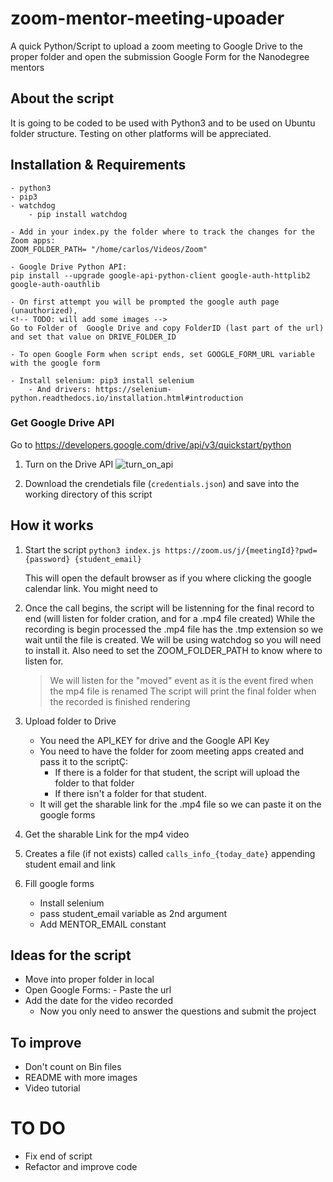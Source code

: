 # zoom-mentor-meeting-upoader

A quick Python/Script to upload a zoom meeting to Google Drive to the proper folder and open the submission Google Form for the Nanodegree mentors

## About the script

It is going to be coded to be used with Python3 and to be used on Ubuntu folder structure.
Testing on other platforms will be appreciated.

## Installation & Requirements

    - python3
    - pip3
    - watchdog
        - pip install watchdog

    - Add in your index.py the folder where to track the changes for the Zoom apps:
    ZOOM_FOLDER_PATH= "/home/carlos/Videos/Zoom"

    - Google Drive Python API:
    pip install --upgrade google-api-python-client google-auth-httplib2 google-auth-oauthlib

    - On first attempt you will be prompted the google auth page (unauthorized),
    <!-- TODO: will add some images -->
    Go to Folder of  Google Drive and copy FolderID (last part of the url) and set that value on DRIVE_FOLDER_ID

    - To open Google Form when script ends, set GOOGLE_FORM_URL variable with the google form

    - Install selenium: pip3 install selenium
        - And drivers: https://selenium-python.readthedocs.io/installation.html#introduction

### Get Google Drive API

Go to https://developers.google.com/drive/api/v3/quickstart/python

1. Turn on the Drive API
   ![turn_on_api]("https://github.com/carlosloureda/zoom-mentor-meeting-uploader/blob/master/img/1_google_drive.png")

2. Download the crendetials file (`credentials.json`) and save into the working directory of this script

## How it works

1. Start the script
   `python3 index.js https://zoom.us/j/{meetingId}?pwd={password} {student_email}`

   This will open the default browser as if you where clicking the google calendar link.
   You might need to

2. Once the call begins, the script will be listenning for the final record to end (will listen for folder cration, and for a .mp4 file created)
   While the recording is begin processed the .mp4 file has the .tmp extension so we wait until the file is created.
   We will be using watchdog so you will need to install it.
   Also need to set the ZOOM_FOLDER_PATH to know where to listen for.

   > We will listen for the "moved" event as it is the event fired when the mp4 file is renamed
   > The script will print the final folder when the recorded is finished rendering

3. Upload folder to Drive

   - You need the API_KEY for drive and the Google API Key
   - You need to have the folder for zoom meeting apps created and pass it to the scriptÇ:
     - If there is a folder for that student, the script will upload the folder to that folder
     - If there isn't a folder for that student.
   - It will get the sharable link for the .mp4 file so we can paste it on the google forms

4. Get the sharable Link for the mp4 video

5. Creates a file (if not exists) called `calls_info_{today_date}` appending student email and link

6. Fill google forms
   - Install selenium
   - pass student_email variable as 2nd argument
   - Add MENTOR_EMAIL constant

## Ideas for the script

- Move into proper folder in local
- Open Google Forms: - Paste the url
- Add the date for the video recorded
  - Now you only need to answer the questions and submit the project

## To improve

- Don't count on Bin files
- README with more images
- Video tutorial

# TO DO

- Fix end of script
- Refactor and improve code
